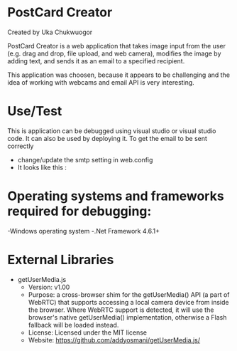 # PostCard Creator

Created by Uka Chukwuogor

 PostCard Creator is a web application that takes image input from the user (e.g. drag and drop, file upload, and
web camera), modifies the image by adding text, and sends it as an email to a specified recipient.

This application was choosen, because it appears to be challenging and the idea of working with webcams and email API is very interesting.

# Use/Test
  This is application can be debugged using visual studio or visual studio code.
  It can also be used by deploying it.
  To get the email to be sent correctly
  - change/update the smtp setting in web.config 
  - It looks like this : <add key="smtp" value="" />

# Operating systems and frameworks required for debugging: 
  -Windows operating system
  -.Net Framework 4.6.1+
# External Libraries
- getUserMedia.js
  -   Version: v1.00
  -   Purpose:  a cross-browser shim for the getUserMedia() API (a part of WebRTC) that supports accessing a local camera device from inside the browser. Where WebRTC support is detected, it will use the browser's native getUserMedia() implementation, otherwise a Flash fallback will be loaded instead.
  -   License: Licensed under the MIT license
  -   Website: https://github.com/addyosmani/getUserMedia.js/




